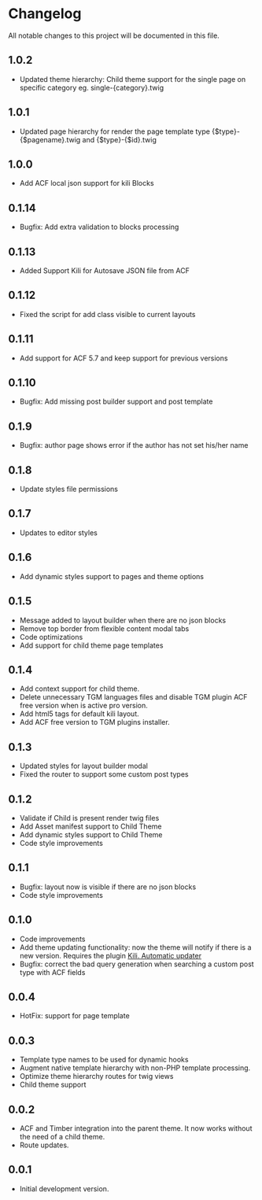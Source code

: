# Changelog
All notable changes to this project will be documented in this file.

## 1.0.2
  * Updated theme hierarchy: Child theme support for the single page on specific category eg. single-{category}.twig

## 1.0.1
  * Updated page hierarchy for render the page template type {$type}-{$pagename}.twig and {$type}-{$id}.twig

## 1.0.0
  * Add ACF local json support for kili Blocks

## 0.1.14
  * Bugfix: Add extra validation to blocks processing

## 0.1.13
  * Added Support Kili for Autosave JSON file from ACF

## 0.1.12
  * Fixed the script for add class visible to current layouts

## 0.1.11
  * Add support for ACF 5.7 and keep support for previous versions

## 0.1.10
  * Bugfix: Add missing post builder support and post template

## 0.1.9
  * Bugfix: author page shows error if the author has not set his/her name

## 0.1.8
  * Update styles file permissions

## 0.1.7
  * Updates to editor styles

## 0.1.6
  * Add dynamic styles support to pages and theme options

## 0.1.5
  * Message added to layout builder when there are no json blocks
  * Remove top border from flexible content modal tabs
  * Code optimizations
  * Add support for child theme page templates

## 0.1.4
  * Add context support for child theme.
  * Delete unnecessary TGM languages files and disable TGM plugin ACF free version when is active pro version.
  * Add html5 tags for default kili layout.
  * Add ACF free version to TGM plugins installer.

## 0.1.3
  * Updated styles for layout builder modal
  * Fixed the router to support some custom post types

## 0.1.2
  * Validate if Child is present render twig files
  * Add Asset manifest support to Child Theme
  * Add dynamic styles support to Child Theme
  * Code style improvements

## 0.1.1
  * Bugfix: layout now is visible if there are no json blocks
  * Code style improvements

## 0.1.0
  * Code improvements
  * Add theme updating functionality: now the theme will notify if there is a new version. Requires the plugin [Kili. Automatic updater](https://github.com/fabolivark/kili-automatic-updater)
  * Bugfix: correct the bad query generation when searching a custom post type with ACF fields

## 0.0.4
  * HotFix: support for page template

## 0.0.3
  * Template type names to be used for dynamic hooks
  * Augment native template hierarchy with non-PHP template processing.
  * Optimize theme hierarchy routes for twig views
  * Child theme support

## 0.0.2
  * ACF and Timber integration into the parent theme. It now works without the need of a child theme.
  * Route updates.

## 0.0.1
  * Initial development version.
